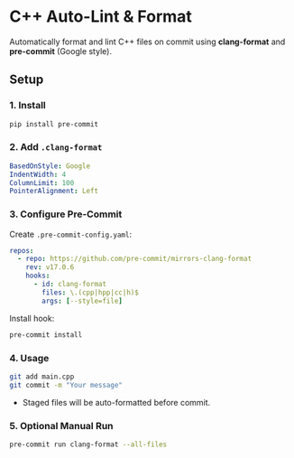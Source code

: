 # C++ Auto-Lint & Format

Automatically format and lint C++ files on commit using **clang-format** and **pre-commit** (Google style).

## Setup

### 1. Install

```bash
pip install pre-commit
```

### 2. Add `.clang-format`

```yaml
BasedOnStyle: Google
IndentWidth: 4
ColumnLimit: 100
PointerAlignment: Left
```

### 3. Configure Pre-Commit

Create `.pre-commit-config.yaml`:

```yaml
repos:
  - repo: https://github.com/pre-commit/mirrors-clang-format
    rev: v17.0.6
    hooks:
      - id: clang-format
        files: \.(cpp|hpp|cc|h)$
        args: [--style=file]
```

Install hook:

```bash
pre-commit install
```

### 4. Usage

```bash
git add main.cpp
git commit -m "Your message"
```

* Staged files will be auto-formatted before commit.

### 5. Optional Manual Run

```bash
pre-commit run clang-format --all-files
```
